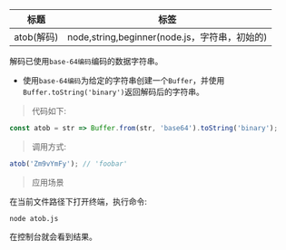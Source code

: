 | 标题       | 标签                                          |
| ---------- | --------------------------------------------- |
| atob(解码) | node,string,beginner(node.js，字符串，初始的) |

解码已使用`base-64编码`编码的数据字符串。

- 使用`base-64编码`为给定的字符串创建一个`Buffer`，并使用`Buffer.toString('binary')`返回解码后的字符串。

> 代码如下:

```js
const atob = str => Buffer.from(str, 'base64').toString('binary');
```

> 调用方式:

```js
atob('Zm9vYmFy'); // 'foobar'
```

> 应用场景

<div class="code-editor" data-url="codes/node/demo/atob.js" data-language="html"></div>

在当前文件路径下打开终端，执行命令:

```shell
node atob.js
```

在控制台就会看到结果。
